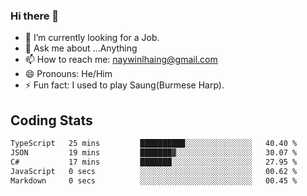 ### Hi there 👋

- 🔭 I’m currently looking for a Job.
- 💬 Ask me about ...Anything
- 📫 How to reach me: naywinlhaing@gmail.com
- 😄 Pronouns: He/Him
- ⚡ Fun fact: I used to play Saung(Burmese Harp).


## Coding Stats
<!--START_SECTION:waka-->

```txt
TypeScript   25 mins         ██████████░░░░░░░░░░░░░░░   40.40 %
JSON         19 mins         ███████▓░░░░░░░░░░░░░░░░░   30.07 %
C#           17 mins         ███████░░░░░░░░░░░░░░░░░░   27.95 %
JavaScript   0 secs          ░░░░░░░░░░░░░░░░░░░░░░░░░   00.62 %
Markdown     0 secs          ░░░░░░░░░░░░░░░░░░░░░░░░░   00.45 %
```

<!--END_SECTION:waka-->
